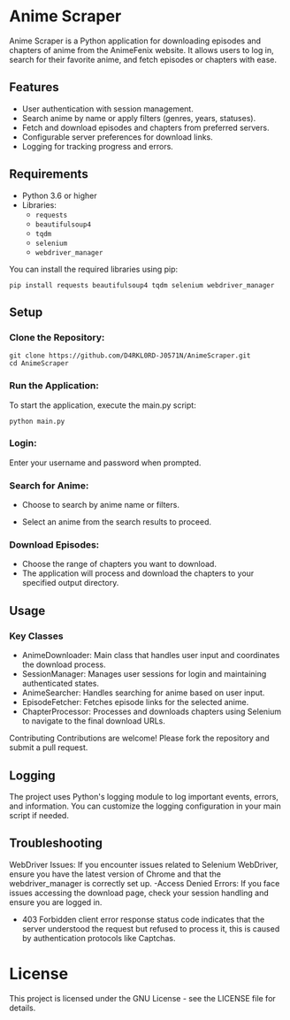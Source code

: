 # Anime Scraper

Anime Scraper is a Python application for downloading episodes and chapters of anime from the AnimeFenix website. It allows users to log in, search for their favorite anime, and fetch episodes or chapters with ease.

## Features

- User authentication with session management.
- Search anime by name or apply filters (genres, years, statuses).
- Fetch and download episodes and chapters from preferred servers.
- Configurable server preferences for download links.
- Logging for tracking progress and errors.

## Requirements

- Python 3.6 or higher
- Libraries:
  - `requests`
  - `beautifulsoup4`
  - `tqdm`
  - `selenium`
  - `webdriver_manager`

You can install the required libraries using pip:
```
pip install requests beautifulsoup4 tqdm selenium webdriver_manager
```

## Setup

### Clone the Repository:

```
git clone https://github.com/D4RKL0RD-J0571N/AnimeScraper.git
cd AnimeScraper
```


### Run the Application:

To start the application, execute the main.py script:

```
python main.py
```
### Login:

Enter your username and password when prompted.

### Search for Anime:

- Choose to search by anime name or filters.

- Select an anime from the search results to proceed.

### Download Episodes:

- Choose the range of chapters you want to download.
- The application will process and download the chapters to your specified output directory.

## Usage

### Key Classes
- AnimeDownloader: Main class that handles user input and coordinates the download process.
- SessionManager: Manages user sessions for login and maintaining authenticated states.
- AnimeSearcher: Handles searching for anime based on user input.
- EpisodeFetcher: Fetches episode links for the selected anime.
- ChapterProcessor: Processes and downloads chapters using Selenium to navigate to the final download URLs.


Contributing
Contributions are welcome! Please fork the repository and submit a pull request.

## Logging
The project uses Python's logging module to log important events, errors, and information. You can customize the logging configuration in your main script if needed.

## Troubleshooting
WebDriver Issues: If you encounter issues related to Selenium WebDriver, ensure you have the latest version of Chrome and that the webdriver_manager is correctly set up.
-Access Denied Errors: If you face issues accessing the download page, check your session handling and ensure you are logged in.
- 403 Forbidden client error response status code indicates that the server understood the request but refused to process it, this is caused by authentication protocols like Captchas.

# License
This project is licensed under the GNU License - see the LICENSE file for details.
